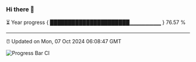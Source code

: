 ### Hi there 👋

⏳ Year progress { ██████████████████████▁▁▁▁▁▁▁▁ } 76.57 %

---

⏰ Updated on Mon, 07 Oct 2024 06:08:47 GMT

![Progress Bar CI](https://github.com/EinsPommes/EinsPommes/blob/main/.github/workflows/main.yml)
